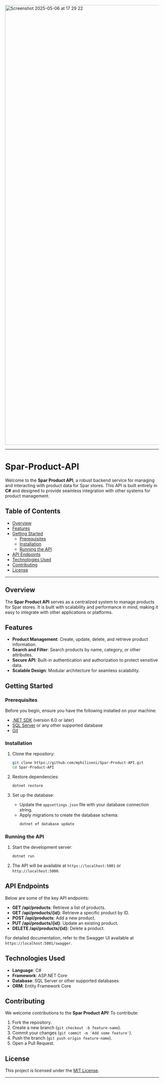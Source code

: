 
<img width="1436" alt="Screenshot 2025-05-06 at 17 29 22" src="https://github.com/user-attachments/assets/fe53688d-5546-4e72-a354-02c4a2130e3d" />

---

# Spar-Product-API

Welcome to the **Spar Product API**, a robust backend service for managing and interacting with product data for Spar stores. This API is built entirely in **C#** and designed to provide seamless integration with other systems for product management.

## Table of Contents
- [Overview](#overview)
- [Features](#features)
- [Getting Started](#getting-started)
  - [Prerequisites](#prerequisites)
  - [Installation](#installation)
  - [Running the API](#running-the-api)
- [API Endpoints](#api-endpoints)
- [Technologies Used](#technologies-used)
- [Contributing](#contributing)
- [License](#license)

---

## Overview

The **Spar Product API** serves as a centralized system to manage products for Spar stores. It is built with scalability and performance in mind, making it easy to integrate with other applications or platforms.

## Features

- **Product Management**: Create, update, delete, and retrieve product information.
- **Search and Filter**: Search products by name, category, or other attributes.
- **Secure API**: Built-in authentication and authorization to protect sensitive data.
- **Scalable Design**: Modular architecture for seamless scalability.

## Getting Started

### Prerequisites

Before you begin, ensure you have the following installed on your machine:

- [.NET SDK](https://dotnet.microsoft.com/download) (version 6.0 or later)
- [SQL Server](https://www.microsoft.com/en-us/sql-server/sql-server-downloads) or any other supported database
- [Git](https://git-scm.com/)

### Installation

1. Clone the repository:
   ```bash
   git clone https://github.com/mphiliseni/Spar-Product-API.git
   cd Spar-Product-API
   ```

2. Restore dependencies:
   ```bash
   dotnet restore
   ```

3. Set up the database:
   - Update the `appsettings.json` file with your database connection string.
   - Apply migrations to create the database schema:
     ```bash
     dotnet ef database update
     ```

### Running the API

1. Start the development server:
   ```bash
   dotnet run
   ```

2. The API will be available at `https://localhost:5001` or `http://localhost:5000`.

## API Endpoints

Below are some of the key API endpoints:

- **GET /api/products**: Retrieve a list of products.
- **GET /api/products/{id}**: Retrieve a specific product by ID.
- **POST /api/products**: Add a new product.
- **PUT /api/products/{id}**: Update an existing product.
- **DELETE /api/products/{id}**: Delete a product.

For detailed documentation, refer to the Swagger UI available at `https://localhost:5001/swagger`.

## Technologies Used

- **Language**: C#
- **Framework**: ASP.NET Core
- **Database**: SQL Server or other supported databases
- **ORM**: Entity Framework Core

## Contributing

We welcome contributions to the **Spar Product API**! To contribute:

1. Fork the repository.
2. Create a new branch (`git checkout -b feature-name`).
3. Commit your changes (`git commit -m 'Add some feature'`).
4. Push the branch (`git push origin feature-name`).
5. Open a Pull Request.

## License

This project is licensed under the [MIT License](LICENSE).

---
